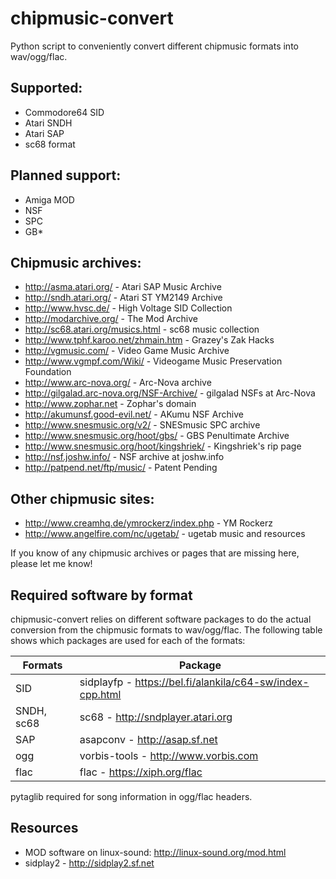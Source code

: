 # chipmusic-convert

Python script to conveniently convert different chipmusic formats into
wav/ogg/flac.

## Supported:
* Commodore64 SID
* Atari SNDH
* Atari SAP
* sc68 format

## Planned support:
* Amiga MOD
* NSF
* SPC
* GB*

## Chipmusic archives:
* http://asma.atari.org/ - Atari SAP Music Archive
* http://sndh.atari.org/ - Atari ST YM2149 Archive
* http://www.hvsc.de/ - High Voltage SID Collection
* http://modarchive.org/ - The Mod Archive
* http://sc68.atari.org/musics.html - sc68 music collection
* http://www.tphf.karoo.net/zhmain.htm - Grazey's Zak Hacks
* http://vgmusic.com/ - Video Game Music Archive
* http://www.vgmpf.com/Wiki/ - Videogame Music Preservation Foundation
* http://www.arc-nova.org/ - Arc-Nova archive
* http://gilgalad.arc-nova.org/NSF-Archive/ - gilgalad NSFs at Arc-Nova
* http://www.zophar.net - Zophar's domain
* http://akumunsf.good-evil.net/ - AKumu NSF Archive
* http://www.snesmusic.org/v2/ - SNESmusic SPC archive
* http://www.snesmusic.org/hoot/gbs/ - GBS Penultimate Archive
* http://www.snesmusic.org/hoot/kingshriek/ - Kingshriek's rip page
* http://nsf.joshw.info/ - NSF archive at joshw.info
* http://patpend.net/ftp/music/ - Patent Pending


## Other chipmusic sites:
* http://www.creamhq.de/ymrockerz/index.php - YM Rockerz
* http://www.angelfire.com/nc/ugetab/ - ugetab music and resources

If you know of any chipmusic archives or pages that are missing here,
please let me know!

## Required software by format

chipmusic-convert relies on different software packages to do the
actual conversion from the chipmusic formats to wav/ogg/flac. The
following table shows which packages are used for each of the formats:

Formats       | Package
------------- | -------------
SID           | sidplayfp - https://bel.fi/alankila/c64-sw/index-cpp.html
SNDH, sc68    | sc68 - http://sndplayer.atari.org
SAP           | asapconv - http://asap.sf.net
ogg           | vorbis-tools - http://www.vorbis.com
flac          | flac - https://xiph.org/flac

pytaglib required for song information in ogg/flac headers.

## Resources
* MOD software on linux-sound: http://linux-sound.org/mod.html
* sidplay2 - http://sidplay2.sf.net


